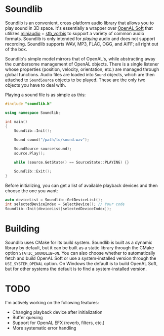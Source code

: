 # Soundlib
Soundlib is an convenient, cross-platform audio library that allows you to play sound in 3D space. It's essentially a wrapper over [OpenAL Soft](https://github.com/kcat/openal-soft) that utilizes [miniaudio](https://github.com/mackron/miniaudio) + [stb_vorbis](https://github.com/nothings/stb) to support a variety of common audio formats. Soundlib is only intended for _playing_ audio and does not support recording. Soundlib supports WAV, MP3, FLAC, OGG, and AIFF; all right out of the box.

Soundlib's simple model mirrors that of OpenAL's, while abstracting away the cumbersome management of OpenAL objects. There is a single listener whose properties (position, velocity, orientation, etc.) are managed through global functions. Audio files are loaded into `Sound` objects, which are then attached to `SoundSource` objects to be played. These are the only two objects you have to deal with.

Playing a sound file is as simple as this:
```cpp
#include "soundlib.h"

using namespace Soundlib;

int main()
{
	Soundlib::Init();

	Sound sound("/path/to/sound.wav");

	SoundSource source(sound);
	source.Play();

	while (source.GetState() == SourceState::PLAYING) {}

    Soundlib::Exit();
}
```
Before initializing, you can get a list of available playback devices and then choose the one you want:
```cpp
auto deviceList = Soundlib::GetDeviceList();
int selectedDeviceIndex = SelectDevice(); // Your code
Soundlib::Init(deviceList[selectedDeviceIndex]);
```

# Building
Soundlib uses CMake for its build system. Soundlib is built as a dynamic library by default, but it can be built as a static library through the CMake option `STATIC_SOUNDLIB=ON`. You can also choose whether to automatically fetch and build OpenAL Soft or use a system-installed version through the `USE_SYSTEM_OPENAL` option. On Windows the default is to build OpenAL Soft, but for other systems the default is to find a system-installed version.

# TODO
I'm actively working on the following features:
* Changing playback device after initialization
* Buffer queuing
* Support for OpenAL EFX (reverb, filters, etc.)
* More systematic error handling
